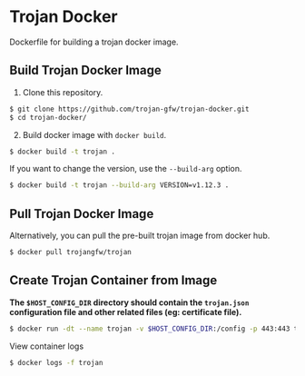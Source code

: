 # Trojan Docker

Dockerfile for building a trojan docker image.

## Build Trojan Docker Image

1. Clone this repository.

```bash
$ git clone https://github.com/trojan-gfw/trojan-docker.git
$ cd trojan-docker/
```

2. Build docker image with `docker build`.

```bash
$ docker build -t trojan .
```

If you want to change the version, use the `--build-arg` option.

```bash
$ docker build -t trojan --build-arg VERSION=v1.12.3 .
```

## Pull Trojan Docker Image

Alternatively, you can pull the pre-built trojan image from docker hub.

```bash
$ docker pull trojangfw/trojan
```

## Create Trojan Container from Image

**The `$HOST_CONFIG_DIR` directory should contain the `trojan.json` configuration file
and other related files (eg: certificate file).**

```bash
$ docker run -dt --name trojan -v $HOST_CONFIG_DIR:/config -p 443:443 trojangfw/trojan
```

View container logs

```bash
$ docker logs -f trojan
```
